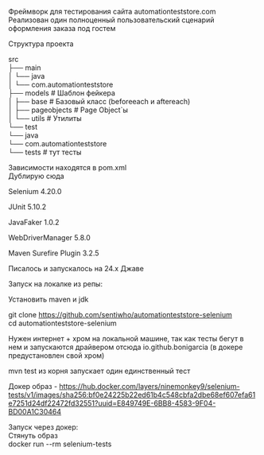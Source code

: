 Фреймворк для тестирования сайта automationteststore.com  
Реализован один полноценный пользовательский сценарий оформления заказа под гостем  

Структура проекта  

src  
 ├── main  
 │   └── java  
 │       └── com.automationteststore  
             ├── models       # Шаблон фейкера  
 │           ├── base         # Базовый класс (beforeeach и aftereach)  
 │           ├── pageobjects  # Page Object`ы  
 │           └── utils        # Утилиты  
 └── test  
       └── java  
           └── com.automationteststore  
               └── tests        # тут тесты  

Зависимости находятся в pom.xml  
Дублирую сюда

Selenium 4.20.0  

JUnit 5.10.2  

JavaFaker 1.0.2  

WebDriverManager 5.8.0  

Maven Surefire Plugin 3.2.5   

Писалось и запускалось на 24.х Джаве  

Запуск на локалке из репы:   

Установить maven и jdk  


git clone https://github.com/sentiwho/automationteststore-selenium  
cd automationteststore-selenium  

Нужен интернет + хром на локальной машине, так как тесты бегут в нем и запускаются драйвером отсюда io.github.bonigarcia (в докере предустановлен свой хром)  

mvn test из корня запускает один единственный тест




Докер образ - https://hub.docker.com/layers/ninemonkey9/selenium-tests/v1/images/sha256:bf0e24225b22ed61b4c548cbfa2dbe68ef607efa61e7251d24df22472fd32551?uuid=E849749E-6BB8-4583-9F04-BD00A1C30464   

Запуск через докер:  
Стянуть образ  
docker run --rm selenium-tests